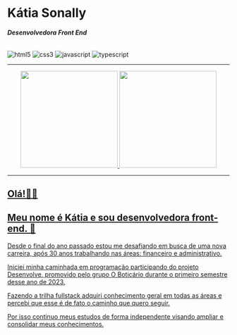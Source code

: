# Kátia Sonally #
***Desenvolvedora Front End***

<div style="display: inline_block"><br/>
  <img align ="center" alt="html5" src="https://img.shields.io/badge/HTML-239120?style=for-the-badge&logo=html5&logoColor=white" />
  <img align ="center" alt="css3" src="https://img.shields.io/badge/CSS-239120?&style=for-the-badge&logo=css3&logoColor=white" />
  <img align ="center" alt="javascript" src="https://img.shields.io/badge/JavaScript-F7DF1E?style=for-the-badge&logo=javascript&logoColor=black" />
  <img align ="center" alt="typescript" src="https://img.shields.io/badge/TypeScript-007ACC?style=for-the-badge&logo=typescript&logoColor=white" />
  

</div>

---

<div align="center">
  <a href="https://github.com/KatiaSonally">
  <img height="220em" src="https://github-readme-stats.vercel.app/api/top-langs/?username=KatiaSonally"/>
  <img height="220em" src="https://github-readme-streak-stats.herokuapp.com/?user=KatiaSonally&theme=default&hide_border=false"/>
</div>

---

## Olá!👋🏽
## Meu nome é Kátia e sou desenvolvedora front-end. 🚀 ##

Desde o final do ano passado estou me desafiando em busca de uma nova carreira, após 30 anos trabalhando nas áreas: financeiro e administrativo.

Iniciei minha caminhada em programação participando do projeto Desenvolve, promovido pelo grupo O Boticário durante o primeiro semestre desse ano de 2023.

Fazendo a trilha fullstack adquiri conhecimento geral em todas as áreas e percebi que esse é de fato o caminho que quero seguir. 

Por isso continuo meus estudos de forma independente visando ampliar e consolidar meus conhecimentos.

